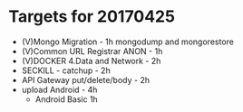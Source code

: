 # Targets for 20170425

- (V)Mongo Migration - 1h mongodump and mongorestore
- (V)Common URL Registrar ANON - 1h
- (V)DOCKER 4.Data and Network - 2h
- SECKILL - catchup - 2h
- API Gateway put/delete/body - 2h
- upload Android - 4h
  - Android Basic 1h
